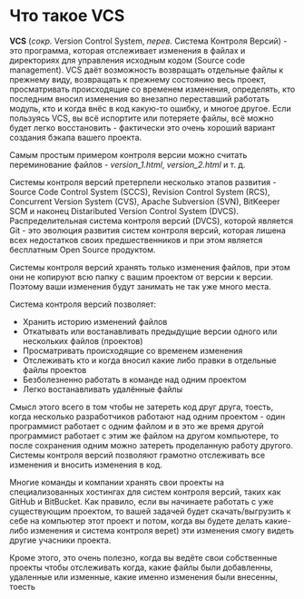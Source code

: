 # Что такое VCS

**VCS** (*сокр.* Version Control System, *перев.* Система Контроля Версий) - это программа, которая отслеживает изменения в файлах и директориях для управления исходным кодом (Source code management). VCS даёт возможность возвращать отдельные файлы к прежнему виду, возвращать к прежнему состоянию весь проект, просматривать происходящие со временем изменения, определять, кто последним вносил изменения во внезапно переставший работать модуль, кто и когда внёс в код какую-то ошибку, и многое другое. Если пользуясь VCS, вы всё испортите или потеряете файлы, всё можно будет легко восстановить - фактически это очень хороший вариант создания бэкапа вашего проекта.

Самым простым примером контроля версии можно считать переминование файлов - *version_1.html*, *version_2.html* и т. д.

Системы контроля версий претерпели несколько этапов развития - Source Code Control System (SCCS), Revision Control System (RCS), Concurrent Version System (CVS), Apache Subversion (SVN), BitKeeper SCM и наконец Distaributed Version Control System (DVCS). Распределительная система контроля версий (DVCS), которой является Git - это эволюция развития систем контроля версий, которая лишена всех недостатков своих предшественников и при этом является бесплатным Open Source продуктом.

Системы контроля версий хранять только изменения файлов, при этом они не копируют всю папку с вашим проектом от версии к версии. Поэтому ваши изменения будут занимать не так уже много места.

Система контроля версий позволяет:

* Хранить историю изменений файлов
* Откатывать или востанавливать предыдущие версии одного или нескольких файлов (проектов)
* Просматривать происходящие со временем изменения
* Отслеживать кто и когда вносил какие либо правки в отдельные файлы проектов
* Безболезненно работать в команде над одним проектом
* Легко востанавливать удалённые файлы

Смысл этого всего в том чтобы не затереть код друг друга, тоесть, когда несколько разработчиков работают над одним проектом - один программист работает с одним файлом и в это же время другой программист работает с этим же файлом на другом компьютере, то после сохранения одним можно затереть проделанную работу другого. Системы контроля версий позволяют грамотно отслеживать все изменения и вносить изменения в код.

Многие команды и компании хранять свои проекты на специализованных хостингах для систем контроля версий, таких как GitHub и BitBucket. Как правило, если вы начинаете работать с уже существующим проектом, то вашей задачей будет скачать/выгрузить к себе на компьютер этот проект и потом, когда вы будете делать какие-либо изменения и система контроля верet) эти изменения смогу видеть другие учасники проекта.

Кроме этого, это очень полезно, когда вы ведёте свои собственные проекты чтобы отслеживать когда, какие файлы были добавленны, удаленные или изменные, какие именно изменения были внесенны, тоесть 